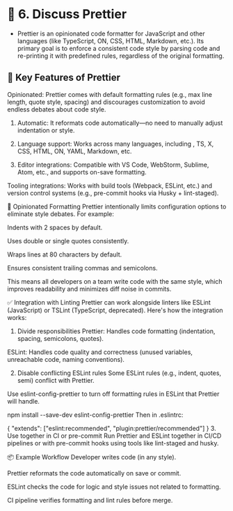 # 💅 6. Discuss Prettier

- Prettier is an opinionated code formatter for JavaScript and other languages (like TypeScript, ON, CSS, HTML, Markdown, etc.). Its primary goal is to enforce a consistent code style by parsing code and re-printing it with predefined rules, regardless of the original formatting.

## 🎯 Key Features of Prettier

Opinionated: Prettier comes with default formatting rules (e.g., max line length, quote style, spacing) and discourages customization to avoid endless debates about code style.

1. Automatic: It reformats code automatically—no need to manually adjust indentation or style.

2. Language support: Works across many languages, including , TS, X, CSS, HTML, ON, YAML, Markdown, etc.

3. Editor integrations: Compatible with VS Code, WebStorm, Sublime, Atom, etc., and supports on-save formatting.

Tooling integrations: Works with build tools (Webpack, ESLint, etc.) and version control systems (e.g., pre-commit hooks via Husky + lint-staged).

🧠 Opinionated Formatting
Prettier intentionally limits configuration options to eliminate style debates. For example:

Indents with 2 spaces by default.

Uses double or single quotes consistently.

Wraps lines at 80 characters by default.

Ensures consistent trailing commas and semicolons.

This means all developers on a team write code with the same style, which improves readability and minimizes diff noise in commits.

✅ Integration with Linting
Prettier can work alongside linters like ESLint (JavaScript) or TSLint (TypeScript, deprecated). Here's how the integration works:

1. Divide responsibilities
   Prettier: Handles code formatting (indentation, spacing, semicolons, quotes).

ESLint: Handles code quality and correctness (unused variables, unreachable code, naming conventions).

2. Disable conflicting ESLint rules
   Some ESLint rules (e.g., indent, quotes, semi) conflict with Prettier.

Use eslint-config-prettier to turn off formatting rules in ESLint that Prettier will handle.

npm install --save-dev eslint-config-prettier
Then in .eslintrc:

{
"extends": ["eslint:recommended", "plugin:prettier/recommended"]
} 3. Use together in CI or pre-commit
Run Prettier and ESLint together in CI/CD pipelines or with pre-commit hooks using tools like lint-staged and husky.

📦 Example Workflow
Developer writes code (in any style).

Prettier reformats the code automatically on save or commit.

ESLint checks the code for logic and style issues not related to formatting.

CI pipeline verifies formatting and lint rules before merge.
